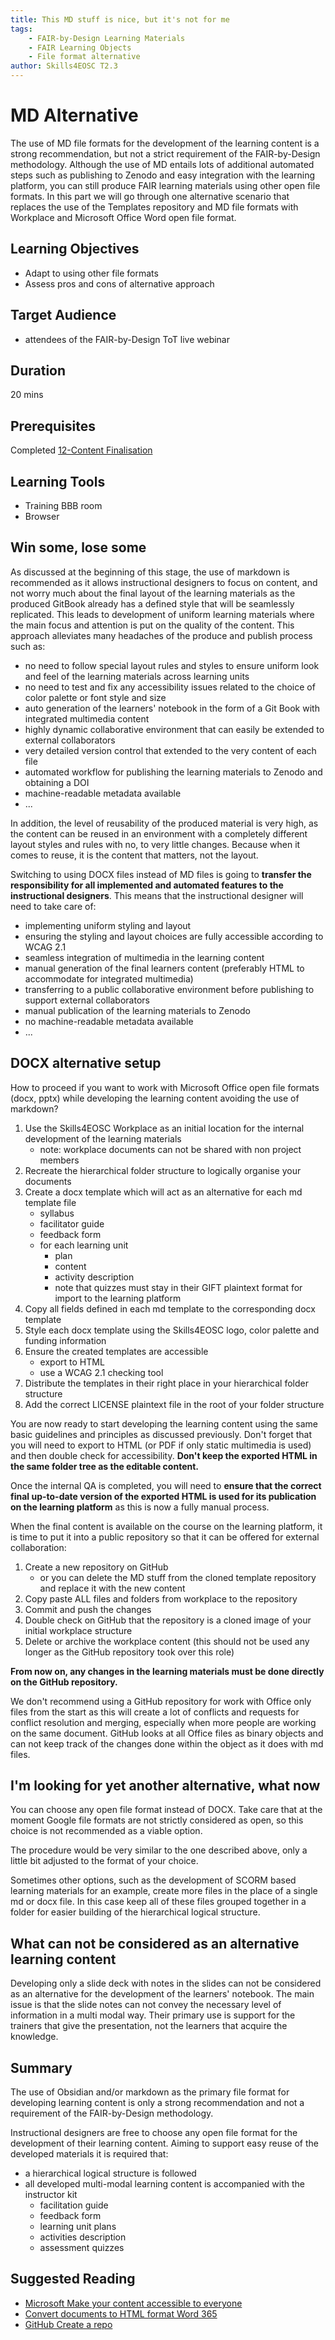 ```yaml
---
title: This MD stuff is nice, but it's not for me
tags: 
    - FAIR-by-Design Learning Materials
    - FAIR Learning Objects
    - File format alternative
author: Skills4EOSC T2.3
---
```


# MD Alternative

The use of MD file formats for the development of the learning content is a strong recommendation, but not a strict requirement of the FAIR-by-Design methodology. Although the use of MD entails lots of additional automated steps such as publishing to Zenodo and easy integration with the learning platform, you can still produce FAIR learning materials using other open file formats. In this part we will go through one alternative scenario that replaces the use of the Templates repository and MD file formats with Workplace and Microsoft Office Word open file format.

## Learning Objectives

- Adapt to using other file formats
- Assess pros and cons of alternative approach

## Target Audience

- attendees of the FAIR-by-Design ToT live webinar

## Duration

20 mins

## Prerequisites

Completed [12-Content Finalisation](../12-Content%20Finalisation/12-Content_finalisation.md)

## Learning Tools

- Training BBB room
- Browser

## Win some, lose some 

As discussed at the beginning of this stage, the use of markdown is recommended as it allows instructional designers to focus on content, and not worry much about the final layout of the learning materials as the produced GitBook already has a defined style that will be seamlessly replicated. This leads to development of uniform learning materials where the main focus and attention is put on the quality of the content. This approach alleviates many headaches of the produce and publish process such as:

- no need to follow special layout rules and styles to ensure uniform look and feel of the learning materials across learning units
- no need to test and fix any accessibility issues related to the choice of color palette or font style and size
- auto generation of the learners' notebook in the form of a Git Book with integrated multimedia content
- highly dynamic collaborative environment that can easily be extended to external collaborators
- very detailed version control that extended to the very content of each file
- automated workflow for publishing the learning materials to Zenodo and obtaining a DOI
- machine-readable metadata available
- ...

In addition, the level of reusability of the produced material is very high, as the content can be reused in an environment with a completely different layout styles and rules with no, to very little changes. Because when it comes to reuse, it is the content that matters, not the layout.

Switching to using DOCX files instead of MD files is going to **transfer the responsibility for all implemented and automated features to the instructional designers**. This means that the instructional designer will need to take care of:

- implementing uniform styling and layout
- ensuring the styling and layout choices are fully accessible according to WCAG 2.1
- seamless integration of multimedia in the learning content
- manual generation of the final learners content (preferably HTML to accommodate for integrated multimedia)
- transferring to a public collaborative environment before publishing to support external collaborators
- manual publication of the learning materials to Zenodo
- no machine-readable metadata available
- ...

## DOCX alternative setup

How to proceed if you want to work with Microsoft Office open file formats (docx, pptx) while developing the learning content avoiding the use of markdown?

1. Use the Skills4EOSC Workplace as an initial location for the internal development of the learning materials
    - note: workplace documents can not be shared with non project members
2. Recreate the hierarchical folder structure to logically organise your documents
3. Create a docx template which will act as an alternative for each md template file 
    - syllabus
    - facilitator guide
    - feedback form
    - for each learning unit
        - plan
        - content
        - activity description
        - note that quizzes must stay in their GIFT plaintext format for import to the learning platform
4. Copy all fields defined in each md template to the corresponding docx template
5. Style each docx template using the Skills4EOSC logo, color palette and funding information
6. Ensure the created templates are accessible
    - export to HTML
    - use a WCAG 2.1 checking tool
7. Distribute the templates in their right place in your hierarchical folder structure
8. Add the correct LICENSE plaintext file in the root of your folder structure

You are now ready to start developing the learning content using the same basic guidelines and principles as discussed previously.
Don't forget that you will need to export to HTML (or PDF if only static multimedia is used) and then double check for accessibility.
**Don't keep the exported HTML in the same folder tree as the editable content.** 

Once the internal QA is completed, you will need to **ensure that the correct final up-to-date version of the exported HTML is used for its publication on the learning platform** as this is now a fully manual process. 

When the final content is available on the course on the learning platform, it is time to put it into a public repository so that it can be offered for external collaboration:

1. Create a new repository on GitHub
    - or you can delete the MD stuff from the cloned template repository and replace it with the new content
2. Copy paste ALL files and folders from workplace to the repository
3. Commit and push the changes
4. Double check on GitHub that the repository is a cloned image of your initial workplace structure
5. Delete or archive the workplace content (this should not be used any longer as the GitHub repository took over this role)

**From now on, any changes in the learning materials must be done directly on the GitHub repository.**

We don't recommend using a GitHub repository for work with Office only files from the start as this will create a lot of conflicts and requests for conflict resolution and merging, especially when more people are working on the same document. GitHub looks at all Office files as binary objects and can not keep track of the changes done within the object as it does with md files. 

## I'm looking for yet another alternative, what now

You can choose any open file format instead of DOCX. Take care that at the moment Google file formats are not strictly considered as open, so this choice is not recommended as a viable option. 

The procedure would be very similar to the one described above, only a little bit adjusted to the format of your choice.

Sometimes other options, such as the development of SCORM based learning materials for an example, create more files in the place of a single md or docx file. In this case keep all of these files grouped together in a folder for easier building of the hierarchical logical structure. 

## What can not be considered as an alternative learning content

Developing only a slide deck with notes in the slides can not be considered as an alternative for the development of the learners' notebook. The main issue is that the slide notes can not convey the necessary level of information in a multi modal way. Their primary use is support for the trainers that give the presentation, not the learners that acquire the knowledge. 

## Summary

The use of Obsidian and/or markdown as the primary file format for developing learning content is only a strong recommendation and not a requirement of the FAIR-by-Design methodology.

Instructional designers are free to choose any open file format for the development of their learning content. Aiming to support easy reuse of the developed materials it is required that:

- a hierarchical logical structure is followed
- all developed multi-modal learning content is accompanied with the instructor kit
    - facilitation guide
    - feedback form
    - learning unit plans
    - activities description
    - assessment quizzes 

## Suggested Reading

- [Microsoft Make your content accessible to everyone](https://support.microsoft.com/en-us/office/make-your-content-accessible-to-everyone-ecab0fcf-d143-4fe8-a2ff-6cd596bddc6d)
- [Convert documents to HTML format Word 365](https://www.officetooltips.com/word/tips/convert_documents_to_html_format.html)
- [GitHub Create a repo](https://docs.github.com/en/get-started/quickstart/create-a-repo)
